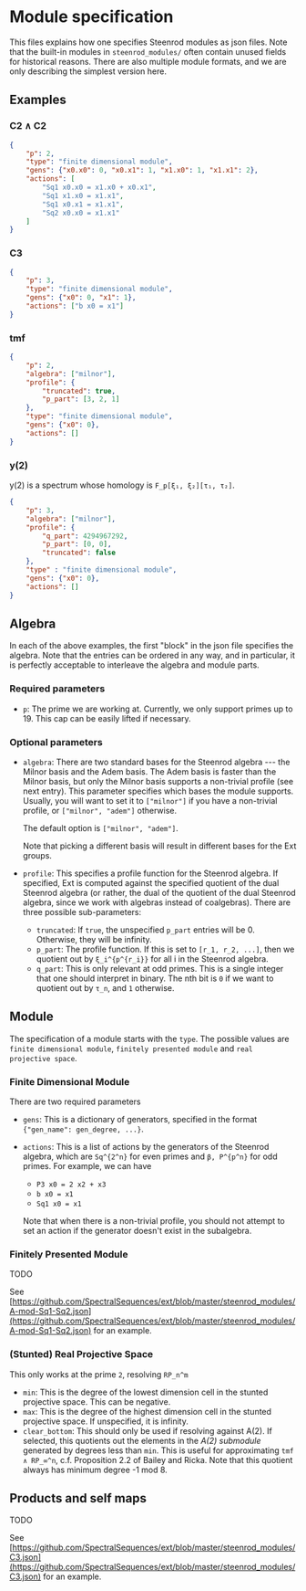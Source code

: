 # Module specification

This files explains how one specifies Steenrod modules as json files. Note that
the built-in modules in `steenrod_modules/` often contain unused fields for
historical reasons. There are also multiple module formats, and we are only
describing the simplest version here.

## Examples

### C2 ∧ C2

```json
{
    "p": 2,
    "type": "finite dimensional module",
    "gens": {"x0.x0": 0, "x0.x1": 1, "x1.x0": 1, "x1.x1": 2},
    "actions": [
        "Sq1 x0.x0 = x1.x0 + x0.x1",
        "Sq1 x1.x0 = x1.x1",
        "Sq1 x0.x1 = x1.x1",
        "Sq2 x0.x0 = x1.x1"
    ]
}
```

### C3

```json
{
    "p": 3,
    "type": "finite dimensional module",
    "gens": {"x0": 0, "x1": 1},
    "actions": ["b x0 = x1"]
}
```

### tmf

```json
{
    "p": 2,
    "algebra": ["milnor"],
    "profile": {
        "truncated": true,
        "p_part": [3, 2, 1]
    },
    "type": "finite dimensional module",
    "gens": {"x0": 0},
    "actions": []
}
```

### y(2)

y(2) is a spectrum whose homology is `F_p[ξ₁, ξ₂][τ₁, τ₂]`.

```json
{
    "p": 3,
    "algebra": ["milnor"],
    "profile": {
        "q_part": 4294967292,
        "p_part": [0, 0],
        "truncated": false
    },
    "type" : "finite dimensional module",
    "gens": {"x0": 0},
    "actions": []
}
```

## Algebra

In each of the above examples, the first "block" in the json file specifies the
algebra. Note that the entries can be ordered in any way, and in particular, it
is perfectly acceptable to interleave the algebra and module parts.

### Required parameters

* `p`: The prime we are working at. Currently, we only support primes up to
  19. This cap can be easily lifted if necessary.

### Optional parameters

* `algebra`: There are two standard bases for the Steenrod algebra --- the
  Milnor basis and the Adem basis. The Adem basis is faster than the Milnor
  basis, but only the Milnor basis supports a non-trivial profile (see next
  entry). This parameter specifies which bases the module supports. Usually,
  you will want to set it to `["milnor"]` if you have a non-trivial profile,
  or `["milnor", "adem"]` otherwise.

  The default option is `["milnor", "adem"]`.

  Note that picking a different basis will result in different bases for the
  Ext groups.

* `profile`: This specifies a profile function for the Steenrod algebra. If
  specified, Ext is computed against the specified quotient of the dual
  Steenrod algebra (or rather, the dual of the quotient of the dual Steenrod
  algebra, since we work with algebras instead of coalgebras). There are three
  possible sub-parameters:

  * `truncated`: If `true`, the unspecified `p_part` entries will be 0.
    Otherwise, they will be infinity.
  * `p_part`: The profile function. If this is set to `[r_1, r_2, ...]`,
    then we quotient out by `ξ_i^{p^{r_i}}` for all i in the Steenrod algebra.
  * `q_part`: This is only relevant at odd primes. This is a single integer
    that one should interpret in binary. The nth bit is `0` if we want to
    quotient out by `τ_n`, and `1` otherwise.

## Module

The specification of a module starts with the `type`. The possible values are `finite dimensional module`, `finitely presented module` and `real projective space`.

### Finite Dimensional Module

There are two required parameters

* `gens`: This is a dictionary of generators, specified in the format
  `{"gen_name": gen_degree, ...}`.

* `actions`: This is a list of actions by the generators of the Steenrod
  algebra, which are `Sq^{2^n}` for even primes and `β, P^{p^n}` for odd
  primes. For example, we can have
  * `P3 x0 = 2 x2 + x3`
  * `b x0 = x1`
  * `Sq1 x0 = x1`

  Note that when there is a non-trivial profile, you should not attempt to set
  an action if the generator doesn't exist in the subalgebra.

### Finitely Presented Module

TODO

See [https://github.com/SpectralSequences/ext/blob/master/steenrod_modules/A-mod-Sq1-Sq2.json](https://github.com/SpectralSequences/ext/blob/master/steenrod_modules/A-mod-Sq1-Sq2.json) for an example.

### (Stunted) Real Projective Space

This only works at the prime `2`, resolving `RP_n^m`

* `min`: This is the degree of the lowest dimension cell in the stunted
  projective space. This can be negative.
* `max`: This is the degree of the highest dimension cell in the stunted
  projective space. If unspecified, it is infinity.
* `clear_bottom`: This should only be used if resolving against A(2). If
  selected, this quotients out the elements in the *A(2) submodule* generated
  by degrees less than `min`. This is useful for approximating `tmf ∧ RP_∞^n`,
  c.f. Proposition 2.2 of Bailey and Ricka. Note that this quotient always has
  minimum degree -1 mod 8.

## Products and self maps

TODO

See [https://github.com/SpectralSequences/ext/blob/master/steenrod_modules/C3.json](https://github.com/SpectralSequences/ext/blob/master/steenrod_modules/C3.json) for an example.
